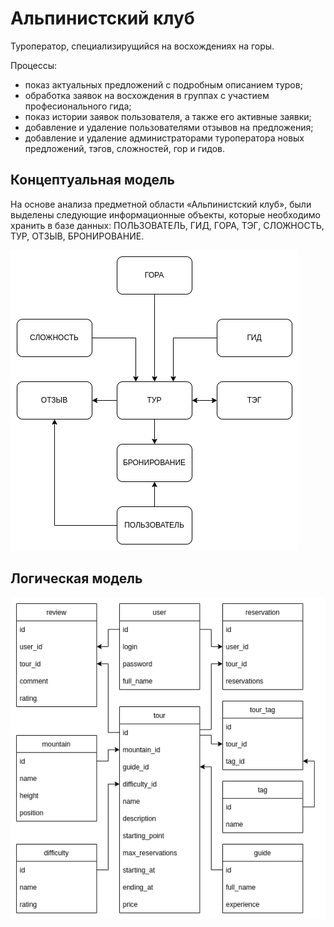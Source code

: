 # Альпинистский клуб

Туроператор, специализирущийся на восхождениях на горы.

Процессы:

- показ актуальных предложений с подробным описанием туров;
- обработка заявок на восхождения в группах с участием професионального гида;
- показ истории заявок пользователя, а также его активные заявки;
- добавление и удаление пользователями отзывов на предложения;
- добавление и удаление администраторами туроператора новых предложений, тэгов, сложностей, гор и гидов.

## Концептуальная модель

На основе анализа предметной области «Альпинистский клуб», были выделены следующие информационные объекты, которые
необходимо хранить в базе данных: ПОЛЬЗОВАТЕЛЬ, ГИД, ГОРА, ТЭГ, СЛОЖНОСТЬ, ТУР, ОТЗЫВ, БРОНИРОВАНИЕ.

![Концептуальная модель](concept-model.png)

## Логическая модель

![Логическая модель](logic-model.png)